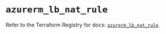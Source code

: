 # `azurerm_lb_nat_rule`

Refer to the Terraform Registry for docs: [`azurerm_lb_nat_rule`](https://registry.terraform.io/providers/hashicorp/azurerm/4.35.0/docs/resources/lb_nat_rule).
